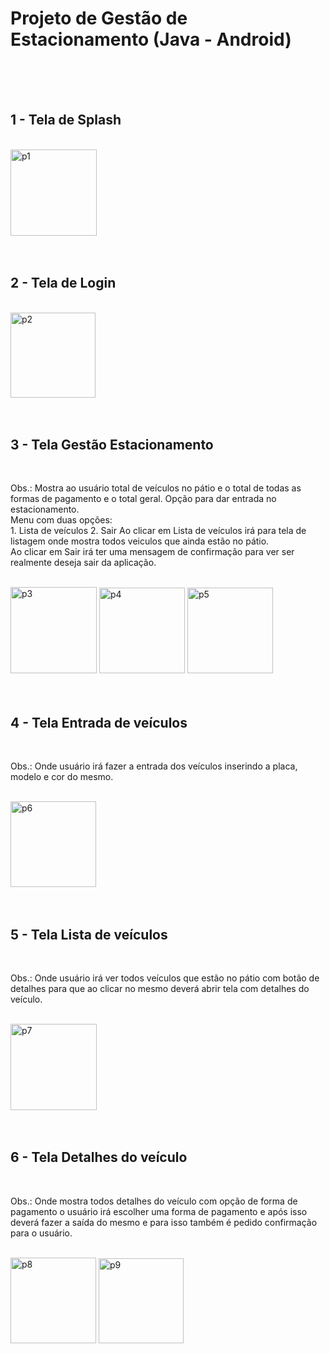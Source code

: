 <h1>Projeto de Gestão de Estacionamento (Java - Android) </h1>

</br>
</br>
</br>

<h2> 1 - Tela de Splash </h2> </br>
<img width="138" alt="p1" src="https://github.com/thiagowm/jumpkotlin/assets/34681805/387a4025-105b-4a9c-b556-b53636c78d86">

</br>
</br>
</br>

<h2> 2 - Tela de Login </h2> </br>
<img width="136" alt="p2" src="https://github.com/thiagowm/jumpkotlin/assets/34681805/96489c94-45ba-4bd8-a0ca-2adc9bb21317">

</br>
</br>
</br>

<h2> 3 - Tela Gestão Estacionamento </h2> </br>
<p> Obs.: Mostra ao usuário total de veículos no pátio e o total de todas as formas de pagamento e o total geral. Opção para dar entrada no estacionamento. </br>
Menu com duas opções: </br>
1. Lista de veículos
2. Sair
Ao clicar em Lista de veículos irá para tela de listagem onde mostra todos veiculos que ainda estão no pátio. </br>
Ao clicar em Sair irá ter uma mensagem de confirmação para ver ser realmente deseja sair da aplicação.  </p> </br>

<img width="138" alt="p3" src="https://github.com/thiagowm/jumpkotlin/assets/34681805/bde27176-a1a2-4222-a353-ec726e52aa03">
<img width="137" alt="p4" src="https://github.com/thiagowm/jumpkotlin/assets/34681805/129e4f07-56a5-4008-bef2-209e170ad91a">
<img width="137" alt="p5" src="https://github.com/thiagowm/jumpkotlin/assets/34681805/fd18300c-9b50-4a8f-a364-36dfac72c67c">

</br>
</br>
</br>

<h2> 4 - Tela Entrada de veículos </h2> </br>
<p> Obs.: Onde usuário irá fazer a entrada dos veículos inserindo a placa, modelo e cor do mesmo. </p> </br>
<img width="137" alt="p6" src="https://github.com/thiagowm/jumpkotlin/assets/34681805/4535ba8b-9d99-4150-a89d-c76d3ba2bb69">

</br>
</br>
</br>

<h2> 5 - Tela Lista de veículos </h2> </br>
<p> Obs.: Onde usuário irá ver todos veículos que estão no pátio com botão de detalhes para que ao clicar no mesmo deverá abrir tela com detalhes do veículo. </p> </br>
<img width="138" alt="p7" src="https://github.com/thiagowm/jumpkotlin/assets/34681805/3f6d861c-627e-4708-a790-17f8178519ee">

</br>
</br>
</br>

<h2> 6 - Tela Detalhes do veículo </h2> </br>
<p> Obs.: Onde mostra todos detalhes do veículo com opção de forma de pagamento o usuário irá escolher uma forma de pagamento e após isso deverá fazer a saída do mesmo e para isso também é pedido confirmação para o usuário. </p> </br>
<img width="137" alt="p8" src="https://github.com/thiagowm/jumpkotlin/assets/34681805/9ae2b889-a4d2-48b3-85d0-abc16e64f9fa">
<img width="136" alt="p9" src="https://github.com/thiagowm/jumpkotlin/assets/34681805/fec0c2e7-76b0-4adb-8575-6e26a7138704">

</br>
</br>
</br>
